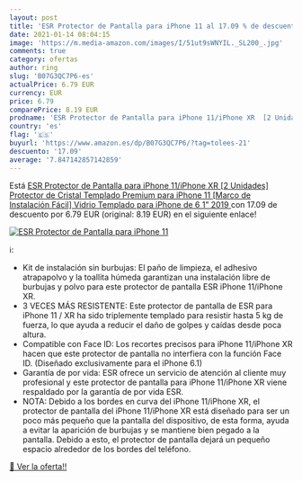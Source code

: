```yaml
---
layout: post
title: 'ESR Protector de Pantalla para iPhone 11 al 17.09 % de descuento'
date: 2021-01-14 08:04:15
image: 'https://m.media-amazon.com/images/I/51ut9sWNYIL._SL200_.jpg'
comments: true
category: ofertas
author: ring
slug: 'B07G3QC7P6-es'
actualPrice: 6.79 EUR
currency: EUR
price: 6.79
comparePrice: 8.19 EUR
prodname: 'ESR Protector de Pantalla para iPhone 11/iPhone XR  [2 Unidades] Protector de Cristal Templado Premium para iPhone 11  [Marco de Instalación Fácil] Vidrio Templado para iPhone de 6 1”  2019 '
country: 'es'
flag: '🇪🇸'
buyurl: 'https://www.amazon.es/dp/B07G3QC7P6/?tag=tolees-21'
descuento: '17.09'
average: '7.847142857142859'
---
```


Está [ESR Protector de Pantalla para iPhone 11/iPhone XR  [2 Unidades] Protector de Cristal Templado Premium para iPhone 11  [Marco de Instalación Fácil] Vidrio Templado para iPhone de 6 1”  2019 ](https://www.amazon.es/dp/B07G3QC7P6/?tag=tolees-21) con 17.09 de descuento por 6.79 EUR (original: 8.19 EUR) en el siguiente enlace!

[![ESR Protector de Pantalla para iPhone 11](https://m.media-amazon.com/images/I/51ut9sWNYIL._SL200_.jpg)](https://www.amazon.es/dp/B07G3QC7P6/?tag=tolees-21)

ℹ️:

- Kit de instalación sin burbujas: El paño de limpieza, el adhesivo atrapapolvo y la toallita húmeda garantizan una instalación libre de burbujas y polvo para este protector de pantalla ESR iPhone 11/iPhone XR.
- 3 VECES MÁS RESISTENTE: Este protector de pantalla de ESR para iPhone 11 / XR ha sido triplemente templado para resistir hasta 5 kg de fuerza, lo que ayuda a reducir el daño de golpes y caídas desde poca altura.
- Compatible con Face ID: Los recortes precisos para iPhone 11/iPhone XR hacen que este protector de pantalla no interfiera con la función Face ID. (Diseñado exclusivamente para el iPhone 6.1)
- Garantía de por vida: ESR ofrece un servicio de atención al cliente muy profesional y este protector de pantalla para iPhone 11/iPhone XR viene respaldado por la garantía de por vida ESR.
- NOTA: Debido a los bordes en curva del iPhone 11/iPhone XR, el protector de pantalla del iPhone 11/iPhone XR está diseñado para ser un poco más pequeño que la pantalla del dispositivo, de esta forma, ayuda a evitar la aparición de burbujas y se mantiene bien pegado a la pantalla. Debido a esto, el protector de pantalla dejará un pequeño espacio alrededor de los bordes del teléfono.

[🛒 Ver la oferta!!](https://www.amazon.es/dp/B07G3QC7P6/?tag=tolees-21)
